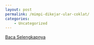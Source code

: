 ```yaml
---
layout: post
permalink: /mimpi-dikejar-ular-coklat/
categories:
    - Uncategorized
---
```


[Baca Selengkapnya](/01)